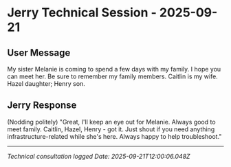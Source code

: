# Jerry Technical Session - 2025-09-21

## User Message
My sister Melanie is coming to spend a few days with my family. I hope you can meet her. Be sure to remember my family members. Caitlin is my wife. Hazel daughter; Henry son.

## Jerry Response
(Nodding politely) "Great, I'll keep an eye out for Melanie. Always good to meet family. Caitlin, Hazel, Henry - got it. Just shout if you need anything infrastructure-related while she's here. Always happy to help troubleshoot."


---
*Technical consultation logged*
*Date: 2025-09-21T12:00:06.048Z*